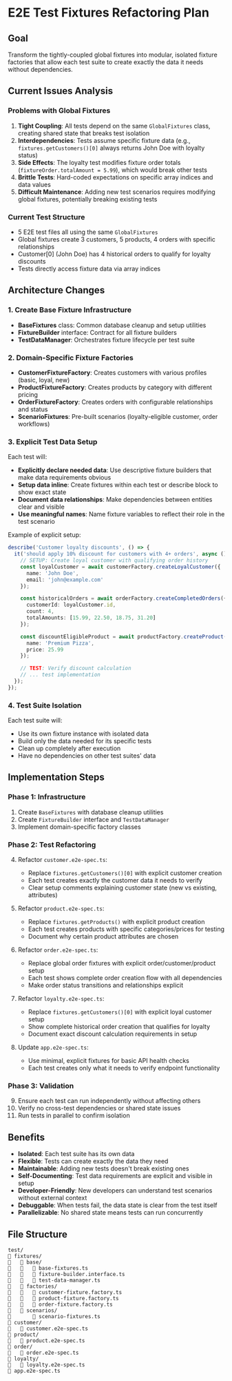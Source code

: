 # E2E Test Fixtures Refactoring Plan

## Goal

Transform the tightly-coupled global fixtures into modular, isolated fixture factories that allow each test suite to create exactly the data it needs without dependencies.

## Current Issues Analysis

### Problems with Global Fixtures

1. **Tight Coupling**: All tests depend on the same `GlobalFixtures` class, creating shared state that breaks test isolation
2. **Interdependencies**: Tests assume specific fixture data (e.g., `fixtures.getCustomers()[0]` always returns John Doe with loyalty status)
3. **Side Effects**: The loyalty test modifies fixture order totals (`fixtureOrder.totalAmount = 5.99`), which would break other tests
4. **Brittle Tests**: Hard-coded expectations on specific array indices and data values
5. **Difficult Maintenance**: Adding new test scenarios requires modifying global fixtures, potentially breaking existing tests

### Current Test Structure

- 5 E2E test files all using the same `GlobalFixtures`
- Global fixtures create 3 customers, 5 products, 4 orders with specific relationships
- Customer[0] (John Doe) has 4 historical orders to qualify for loyalty discounts
- Tests directly access fixture data via array indices

## Architecture Changes

### 1. Create Base Fixture Infrastructure

- **BaseFixtures** class: Common database cleanup and setup utilities
- **FixtureBuilder** interface: Contract for all fixture builders
- **TestDataManager**: Orchestrates fixture lifecycle per test suite

### 2. Domain-Specific Fixture Factories

- **CustomerFixtureFactory**: Creates customers with various profiles (basic, loyal, new)
- **ProductFixtureFactory**: Creates products by category with different pricing
- **OrderFixtureFactory**: Creates orders with configurable relationships and status
- **ScenarioFixtures**: Pre-built scenarios (loyalty-eligible customer, order workflows)

### 3. Explicit Test Data Setup

Each test will:

- **Explicitly declare needed data**: Use descriptive fixture builders that make data requirements obvious
- **Setup data inline**: Create fixtures within each test or describe block to show exact state
- **Document data relationships**: Make dependencies between entities clear and visible
- **Use meaningful names**: Name fixture variables to reflect their role in the test scenario

Example of explicit setup:
```typescript
describe('Customer loyalty discounts', () => {
  it('should apply 10% discount for customers with 4+ orders', async () => {
    // SETUP: Create loyal customer with qualifying order history
    const loyalCustomer = await customerFactory.createLoyalCustomer({
      name: 'John Doe',
      email: 'john@example.com'
    });

    const historicalOrders = await orderFactory.createCompletedOrders({
      customerId: loyalCustomer.id,
      count: 4,
      totalAmounts: [15.99, 22.50, 18.75, 31.20]
    });

    const discountEligibleProduct = await productFactory.createProduct({
      name: 'Premium Pizza',
      price: 25.99
    });

    // TEST: Verify discount calculation
    // ... test implementation
  });
});
```

### 4. Test Suite Isolation

Each test suite will:

- Use its own fixture instance with isolated data
- Build only the data needed for its specific tests
- Clean up completely after execution
- Have no dependencies on other test suites' data

## Implementation Steps

### Phase 1: Infrastructure

1. Create `BaseFixtures` with database cleanup utilities
2. Create `FixtureBuilder` interface and `TestDataManager`
3. Implement domain-specific factory classes

### Phase 2: Test Refactoring

4. Refactor `customer.e2e-spec.ts`:
   - Replace `fixtures.getCustomers()[0]` with explicit customer creation
   - Each test creates exactly the customer data it needs to verify
   - Clear setup comments explaining customer state (new vs existing, attributes)

5. Refactor `product.e2e-spec.ts`:
   - Replace `fixtures.getProducts()` with explicit product creation
   - Each test creates products with specific categories/prices for testing
   - Document why certain product attributes are chosen

6. Refactor `order.e2e-spec.ts`:
   - Replace global order fixtures with explicit order/customer/product setup
   - Each test shows complete order creation flow with all dependencies
   - Make order status transitions and relationships explicit

7. Refactor `loyalty.e2e-spec.ts`:
   - Replace `fixtures.getCustomers()[0]` with explicit loyal customer setup
   - Show complete historical order creation that qualifies for loyalty
   - Document exact discount calculation requirements in setup

8. Update `app.e2e-spec.ts`:
   - Use minimal, explicit fixtures for basic API health checks
   - Each test creates only what it needs to verify endpoint functionality

### Phase 3: Validation

9. Ensure each test can run independently without affecting others
10. Verify no cross-test dependencies or shared state issues
11. Run tests in parallel to confirm isolation

## Benefits

- **Isolated**: Each test suite has its own data
- **Flexible**: Tests can create exactly the data they need
- **Maintainable**: Adding new tests doesn't break existing ones
- **Self-Documenting**: Test data requirements are explicit and visible in setup
- **Developer-Friendly**: New developers can understand test scenarios without external context
- **Debuggable**: When tests fail, the data state is clear from the test itself
- **Parallelizable**: No shared state means tests can run concurrently

## File Structure

```
test/
   fixtures/
      base/
         base-fixtures.ts
         fixture-builder.interface.ts
         test-data-manager.ts
      factories/
         customer-fixture.factory.ts
         product-fixture.factory.ts
         order-fixture.factory.ts
      scenarios/
          scenario-fixtures.ts
   customer/
      customer.e2e-spec.ts
   product/
      product.e2e-spec.ts
   order/
      order.e2e-spec.ts
   loyalty/
      loyalty.e2e-spec.ts
   app.e2e-spec.ts
```
